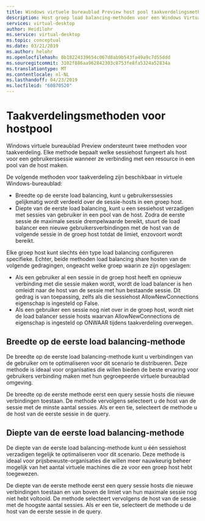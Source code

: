 ```yaml
---
title: Windows virtuele bureaublad Preview host pool taakverdelingsmethoden - Azure
description: Host groep load balancing-methoden voor een Windows Virtual Desktop Preview-omgeving.
services: virtual-desktop
author: Heidilohr
ms.service: virtual-desktop
ms.topic: conceptual
ms.date: 03/21/2019
ms.author: helohr
ms.openlocfilehash: 8b18224339654c067d8ab9b543fa49a9c7d55ddd
ms.sourcegitcommit: 3102f886aa962842303c8753fe8fa5324a52834a
ms.translationtype: MT
ms.contentlocale: nl-NL
ms.lasthandoff: 04/23/2019
ms.locfileid: "60870520"
---
```

# <a name="host-pool-load-balancing-methods"></a>Taakverdelingsmethoden voor hostpool

Windows virtuele bureaublad Preview ondersteunt twee methoden voor taakverdeling. Elke methode bepaalt welke sessiehost fungeert als host voor een gebruikerssessie wanneer ze verbinding met een resource in een pool van de host maken.

De volgende methoden voor taakverdeling zijn beschikbaar in virtuele Windows-bureaublad:

- Breedte op de eerste load balancing, kunt u gebruikerssessies gelijkmatig wordt verdeeld over de sessie-hosts in een groep host.
- Diepte van de eerste load balancing, kunt u een sessiehost verzadigen met sessies van gebruiker in een pool van de host. Zodra de eerste sessie de maximale sessie drempelwaarde bereikt, stuurt de load balancer een nieuwe gebruikersverbindingen met de host van de volgende sessie in de groep host totdat de limiet, enzovoort wordt bereikt.

Elke groep host kunt slechts één type load balancing configureren specifieke. Echter, beide methoden load balancing share hosten van de volgende gedragingen, ongeacht welke groep waarin ze zijn opgeslagen:

- Als een gebruiker al een sessie in de groep host heeft en opnieuw verbinding met die sessie maken wordt, wordt de load balancer is hen omleidt naar de host van de sessie met hun bestaande sessie. Dit gedrag is van toepassing, zelfs als die sessiehost AllowNewConnections eigenschap is ingesteld op False.
- Als een gebruiker een sessie nog niet over in de groep host, wordt niet de load balancer sessie hosts waarvan AllowNewConnections de eigenschap is ingesteld op ONWAAR tijdens taakverdeling overwegen.

## <a name="breadth-first-load-balancing-method"></a>Breedte op de eerste load balancing-methode

De breedte op de eerste load balancing-methode kunt u verbindingen van de gebruiker om te optimaliseren voor dit scenario te distribueren. Deze methode is ideaal voor organisaties die willen bieden de beste ervaring voor gebruikers verbinding maken met hun gegroepeerde virtuele bureaublad omgeving.

De breedte op de eerste methode eerst een query sessie hosts die nieuwe verbindingen toestaan. De methode vervolgens selecteert u de host van de sessie met de minste aantal sessies. Als er een tie, selecteert de methode u de host van de eerste sessie in de query.

## <a name="depth-first-load-balancing-method"></a>Diepte van de eerste load balancing-methode

De diepte van de eerste load balancing-methode kunt u één sessiehost verzadigen tegelijk te optimaliseren voor dit scenario. Deze methode is ideaal voor prijsbewuste-organisaties die willen meer nauwkeurig beheer mogelijk van het aantal virtuele machines die ze voor een groep host hebt toegewezen.

De diepte van de eerste methode eerst een query sessie hosts die nieuwe verbindingen toestaan en van boven de limiet van hun maximale sessie nog niet hebt voltooid. De methode selecteert vervolgens de host van de sessie met de hoogste aantal sessies. Als er een tie, selecteert de methode u de host van de eerste sessie in de query.